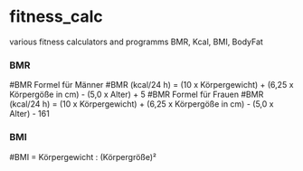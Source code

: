 # fitness_calc
various fitness calculators and programms
BMR, Kcal, BMI, BodyFat

### BMR
#BMR Formel für Männer
#BMR (kcal/24 h) = (10 x Körpergewicht) + (6,25 x Körpergöße in cm) - (5,0 x Alter) + 5
#BMR Formel für Frauen
#BMR (kcal/24 h) = (10 x Körpergewicht) + (6,25 x Körpergöße in cm) - (5,0 x Alter) - 161


### BMI
#BMI = Körpergewicht : (Körpergröße)²